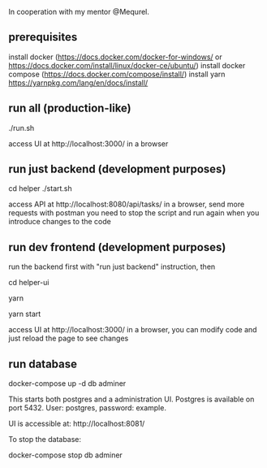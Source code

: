In cooperation with my mentor @Mequrel.

## prerequisites

install docker (https://docs.docker.com/docker-for-windows/ or  https://docs.docker.com/install/linux/docker-ce/ubuntu/)
install docker compose (https://docs.docker.com/compose/install/)
install yarn https://yarnpkg.com/lang/en/docs/install/

## run all (production-like)

./run.sh

access UI at http://localhost:3000/ in a browser

## run just backend (development purposes)

cd helper
./start.sh

access API at http://localhost:8080/api/tasks/ in a browser, send more requests with postman
you need to stop the script and run again when you introduce changes to the code

## run dev frontend (development purposes)

run the backend first with "run just backend" instruction, then

cd helper-ui

yarn

yarn start

access UI at http://localhost:3000/ in a browser, 
you can modify code and just reload the page to see changes

## run database

docker-compose up -d db adminer

This starts both postgres and a administration UI. Postgres is available on port 5432. User: postgres, password: example. 

UI is accessible at: http://localhost:8081/

To stop the database:

docker-compose stop db adminer
